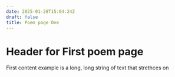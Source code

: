 ```yaml
---
date: 2025-01-28T15:04:24Z
draft: false
title: Poem page One
---
```

# Header for First poem page
First content example is a long, long
string of text that strethces on